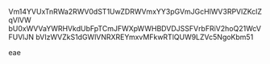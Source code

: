Vm14YVUxTnRWa2RWV0dST1UwZDRWVmxYY3pGVmJGcHlWV3RPVlZKclZqVlVW
bU0xWVVaYWRHVkdUbFpTCmJFWXpWWHBDVDJSSFVrbFRiV2hoQ21WcVFUVlJN
bVIzWVZkS1dGWlVNRXREYmxvMFkwRTlQUW9LZVc5NgoKbm51

eae